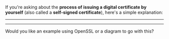 If you're asking about the **process of issuing a digital certificate by yourself** (also called a **self-signed certificate**), here's a simple explanation:

---


---

Would you like an example using OpenSSL or a diagram to go with this?
    